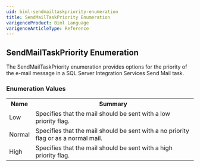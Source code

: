 ```yaml
---
uid: biml-sendmailtaskpriority-enumeration
title: SendMailTaskPriority Enumeration
varigenceProduct: Biml Language
varigenceArticleType: Reference
---
```


## SendMailTaskPriority Enumeration<div class="LanguageSummary"><div class ="SummaryItem">The SendMailTaskPriority enumeration provides options for the priority of the e-mail message in a SQL Server Integration Services Send Mail task.</div></div><div class="EnumValueGroup">### Enumeration Values<table id="EnumValue" class="MemberList"><tbody><tr><th class="MemberNameColumnHeader">Name</th><th class="MemberSummaryColumnHeader">Summary</th></tr><tr class="cd0"><td class="MemberName">Low</td><td class="MemberSummary"><div class ="SummaryItem">Specifies that the mail should be sent with a low priority flag.</div></td></tr><tr class="cd1"><td class="MemberName">Normal</td><td class="MemberSummary"><div class ="SummaryItem">Specifies that the mail should be sent with a no priority flag or as a normal mail.</div></td></tr><tr class="cd0"><td class="MemberName">High</td><td class="MemberSummary"><div class ="SummaryItem">Specifies that the mail should be sent with a high priority flag.</div></td></tr></tbody></table></div>